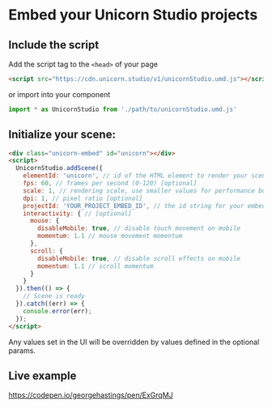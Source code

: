 # Embed your Unicorn Studio projects

## Include the script

Add the script tag to the `<head>` of your page
```html
<script src="https://cdn.unicorn.studio/v1/unicornStudio.umd.js"></script>
```

or import into your component
```js
import * as UnicornStudio from './path/to/unicornStudio.umd.js'
```

## Initialize your scene:

```html
<div class="unicorn-embed" id="unicorn"></div>
<script>
  UnicornStudio.addScene({
    elementId: 'unicorn', // id of the HTML element to render your scene in (the scene will use its dimensions)
    fps: 60, // frames per second (0-120) [optional]
    scale: 1, // rendering scale, use smaller values for performance boost (0.25-1) [optional]
    dpi: 1, // pixel ratio [optional]
    projectId: 'YOUR_PROJECT_EMBED_ID', // the id string for your embed (get this from "embed" export)
    interactivity: { // [optional]
      mouse: {
        disableMobile: true, // disable touch movement on mobile
        momentum: 1.1 // mouse movement momentum
      },
      scroll: {
        disableMobile: true, // disable scroll effects on mobile
        momentum: 1.1 // scroll momentum
      }
    }
  }).then(() => {
    // Scene is ready
  }).catch((err) => {
    console.error(err);
  });
</script>
```
Any values set in the UI will be overridden by values defined in the optional params. 

## Live example
https://codepen.io/georgehastings/pen/ExGrqMJ
